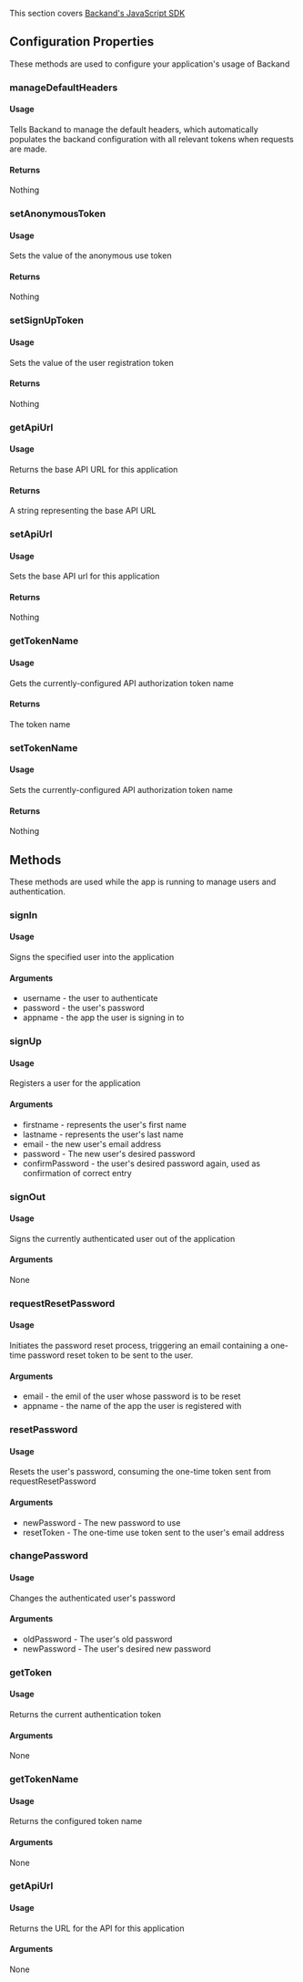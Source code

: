 This section covers [Backand's JavaScript SDK](https://github.com/backand/angularbknd-sdk)

## Configuration Properties

These methods are used to configure your application's usage of Backand

### manageDefaultHeaders
#### Usage
Tells Backand to manage the default headers, which automatically populates the backand configuration with all relevant tokens when requests are made. 
#### Returns
Nothing

### setAnonymousToken
#### Usage
Sets the value of the anonymous use token
#### Returns
Nothing

### setSignUpToken
#### Usage
Sets the value of the user registration token
#### Returns
Nothing

### getApiUrl
#### Usage
Returns the base API URL for this application
#### Returns
A string representing the base API URL

### setApiUrl
#### Usage
Sets the base API url for this application
#### Returns
Nothing

### getTokenName
#### Usage
Gets the currently-configured API authorization token name
#### Returns
The token name

### setTokenName
#### Usage
Sets the currently-configured API authorization token name
#### Returns
Nothing

## Methods

These methods are used while the app is running to manage users and authentication.

### signIn
#### Usage
Signs the specified user into the application
#### Arguments
* username - the user to authenticate
* password - the user's password
* appname - the app the user is signing in to

### signUp
#### Usage
Registers a user for the application
#### Arguments
* firstname - represents the user's first name
* lastname - represents the user's last name
* email - the new user's email address
* password - The new user's desired password
* confirmPassword - the user's desired password again, used as confirmation of correct entry

### signOut
#### Usage
Signs the currently authenticated user out of the application
#### Arguments
None

### requestResetPassword
#### Usage
Initiates the password reset process, triggering an email containing a one-time password reset token to be sent to the user.
#### Arguments
* email - the emil of the user whose password is to be reset
* appname - the name of the app the user is registered with

### resetPassword
#### Usage
Resets the user's password, consuming the one-time token sent from requestResetPassword
#### Arguments 
* newPassword - The new password to use
* resetToken - The one-time use token sent to the user's email address

### changePassword
#### Usage
Changes the authenticated user's password
#### Arguments
* oldPassword - The user's old password
* newPassword - The user's desired new password

### getToken 
#### Usage
Returns the current authentication token
#### Arguments
None 

### getTokenName
#### Usage
Returns the configured token name
#### Arguments 
None

### getApiUrl
#### Usage
Returns the URL for the API for this application
#### Arguments
None